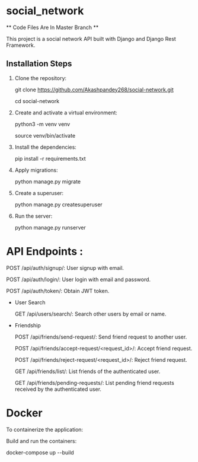 # social_network
** Code Files Are In Master Branch **

This project is a social network API built with Django and Django Rest Framework.

## Installation Steps

1. Clone the repository:

   git clone https://github.com/Akashpandey268/social-network.git
   
   cd social-network
   
2. Create and activate a virtual environment:
   
   python3 -m venv venv

   source venv/bin/activate

3. Install the dependencies:
   
   pip install -r requirements.txt

4. Apply migrations:
   
   python manage.py migrate

5. Create a superuser:
    
   python manage.py createsuperuser

6. Run the server:
    
   python manage.py runserver



# API Endpoints : 

   POST /api/auth/signup/: User signup with email.
   
   POST /api/auth/login/: User login with email and password.
   
   POST /api/auth/token/: Obtain JWT token.

* User Search
  
   GET /api/users/search/: Search other users by email or name.

* Friendship
  
   POST /api/friends/send-request/: Send friend request to another user.
   
   POST /api/friends/accept-request/<request_id>/: Accept friend request.
   
   POST /api/friends/reject-request/<request_id>/: Reject friend request.
   
   GET /api/friends/list/: List friends of the authenticated user.
   
   GET /api/friends/pending-requests/: List pending friend requests received by the authenticated user.


# Docker

   To containerize the application:
   
   Build and run the containers:
   
   docker-compose up --build
